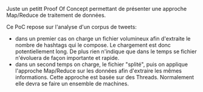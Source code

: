 Juste un petitt Proof Of Concept permettant de présenter une approche Map/Reduce de traitement de données.

Ce PoC repose sur l'analyse d'un corpus de tweets:
- dans un premier cas on charge un fichier volumineux afin d'extraite le nombre de hashtags qui le compose. Le chargement est donc potentiellement long. De plus rien n'indique que dans le temps se fichier n'évoluera de façon importante et rapide.
- dans un second temps on charge, le fichier "splité", puis on applique l'approche Map/Reduce sur les données afin d'extraire les mêmes informations. Cette approche est basée sur des Threads. Normalement elle devra se faire un ensemble de machines.
